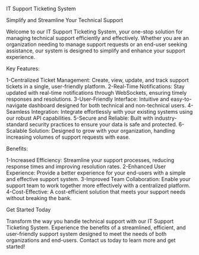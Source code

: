 IT Support Ticketing System   

Simplify and Streamline Your Technical Support


Welcome to our IT Support Ticketing System, your one-stop solution for managing technical support efficiently and effectively. Whether you are an organization needing to manage support requests or an end-user seeking assistance, our system is designed to simplify and enhance your support experience.

Key Features:

1-Centralized Ticket Management: Create, view, update, and track support tickets in a single, user-friendly platform.
2-Real-Time Notifications: Stay updated with real-time notifications through WebSockets, ensuring timely responses and resolutions.
3-User-Friendly Interface: Intuitive and easy-to-navigate dashboard designed for both technical and non-technical users.
4-Seamless Integration: Integrate effortlessly with your existing systems using our robust API capabilities.
5-Secure and Reliable: Built with industry-standard security practices to ensure your data is safe and protected.
6-Scalable Solution: Designed to grow with your organization, handling increasing volumes of support requests with ease.


Benefits:

1-Increased Efficiency: Streamline your support processes, reducing response times and improving resolution rates.
2-Enhanced User Experience: Provide a better experience for your end-users with a simple and effective support system.
3-Improved Team Collaboration: Enable your support team to work together more effectively with a centralized platform.
4-Cost-Effective: A cost-efficient solution that meets your support needs without breaking the bank.


Get Started Today

Transform the way you handle technical support with our IT Support Ticketing System. Experience the benefits of a streamlined, efficient, and user-friendly support system designed to meet the needs of both organizations and end-users. Contact us today to learn more and get started!








